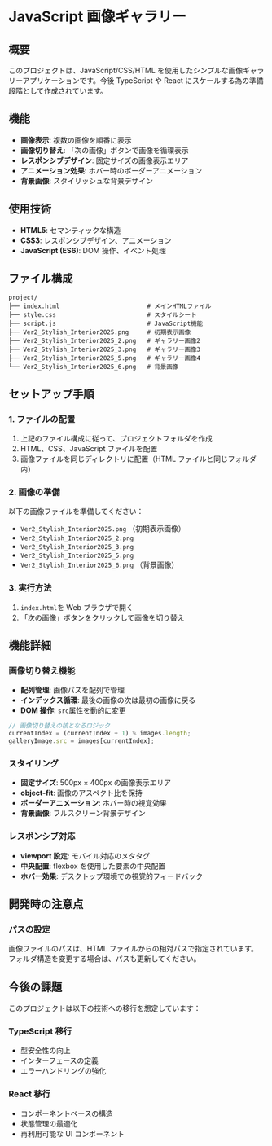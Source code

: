 # JavaScript 画像ギャラリー

## 概要

このプロジェクトは、JavaScript/CSS/HTML を使用したシンプルな画像ギャラリーアプリケーションです。今後 TypeScript や React にスケールする為の準備段階として作成されています。

## 機能

- **画像表示**: 複数の画像を順番に表示
- **画像切り替え**: 「次の画像」ボタンで画像を循環表示
- **レスポンシブデザイン**: 固定サイズの画像表示エリア
- **アニメーション効果**: ホバー時のボーダーアニメーション
- **背景画像**: スタイリッシュな背景デザイン

## 使用技術

- **HTML5**: セマンティックな構造
- **CSS3**: レスポンシブデザイン、アニメーション
- **JavaScript (ES6)**: DOM 操作、イベント処理

## ファイル構成

```
project/
├── index.html                        # メインHTMLファイル
├── style.css                         # スタイルシート
├── script.js                         # JavaScript機能
├── Ver2_Stylish_Interior2025.png     # 初期表示画像
├── Ver2_Stylish_Interior2025_2.png   # ギャラリー画像2
├── Ver2_Stylish_Interior2025_3.png   # ギャラリー画像3
├── Ver2_Stylish_Interior2025_5.png   # ギャラリー画像4
└── Ver2_Stylish_Interior2025_6.png   # 背景画像
```

## セットアップ手順

### 1. ファイルの配置

1. 上記のファイル構成に従って、プロジェクトフォルダを作成
2. HTML、CSS、JavaScript ファイルを配置
3. 画像ファイルを同じディレクトリに配置（HTML ファイルと同じフォルダ内）

### 2. 画像の準備

以下の画像ファイルを準備してください：

- `Ver2_Stylish_Interior2025.png` （初期表示画像）
- `Ver2_Stylish_Interior2025_2.png`
- `Ver2_Stylish_Interior2025_3.png`
- `Ver2_Stylish_Interior2025_5.png`
- `Ver2_Stylish_Interior2025_6.png` （背景画像）

### 3. 実行方法

1. `index.html`を Web ブラウザで開く
2. 「次の画像」ボタンをクリックして画像を切り替え

## 機能詳細

### 画像切り替え機能

- **配列管理**: 画像パスを配列で管理
- **インデックス循環**: 最後の画像の次は最初の画像に戻る
- **DOM 操作**: `src`属性を動的に変更

```javascript
// 画像切り替えの核となるロジック
currentIndex = (currentIndex + 1) % images.length;
galleryImage.src = images[currentIndex];
```

### スタイリング

- **固定サイズ**: 500px × 400px の画像表示エリア
- **object-fit**: 画像のアスペクト比を保持
- **ボーダーアニメーション**: ホバー時の視覚効果
- **背景画像**: フルスクリーン背景デザイン

### レスポンシブ対応

- **viewport 設定**: モバイル対応のメタタグ
- **中央配置**: flexbox を使用した要素の中央配置
- **ホバー効果**: デスクトップ環境での視覚的フィードバック

## 開発時の注意点

### パスの設定

画像ファイルのパスは、HTML ファイルからの相対パスで指定されています。フォルダ構造を変更する場合は、パスも更新してください。

## 今後の課題

このプロジェクトは以下の技術への移行を想定しています：

### TypeScript 移行

- 型安全性の向上
- インターフェースの定義
- エラーハンドリングの強化

### React 移行

- コンポーネントベースの構造
- 状態管理の最適化
- 再利用可能な UI コンポーネント
